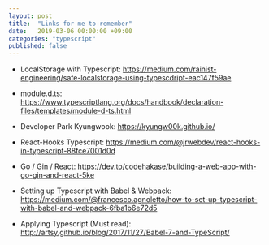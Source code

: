 ```yaml
---
layout: post
title:  "Links for me to remember"
date:   2019-03-06 00:00:00 +09:00
categories: "typescript"
published: false
---
```


* LocalStorage with Typescript: https://medium.com/rainist-engineering/safe-localstorage-using-typescdript-eac147f59ae

* module.d.ts: https://www.typescriptlang.org/docs/handbook/declaration-files/templates/module-d-ts.html

* Developer Park Kyungwook: https://kyungw00k.github.io/
  
* React-Hooks Typescript: https://medium.com/@jrwebdev/react-hooks-in-typescript-88fce7001d0d

* Go / Gin / React: https://dev.to/codehakase/building-a-web-app-with-go-gin-and-react-5ke

* Setting up Typescript with Babel & Webpack: https://medium.com/@francesco.agnoletto/how-to-set-up-typescript-with-babel-and-webpack-6fba1b6e72d5

* Applying Typescript (Must read): http://artsy.github.io/blog/2017/11/27/Babel-7-and-TypeScript/